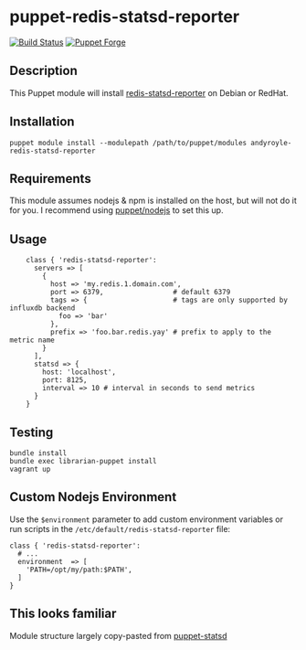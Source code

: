 # puppet-redis-statsd-reporter

[![Build Status](https://travis-ci.org/andyroyle/puppet-redis-statsd-reporter.png)](https://travis-ci.org/andyroyle/puppet-redis-statsd-reporter) [![Puppet Forge](http://img.shields.io/puppetforge/v/andyroyle/redis-statsd-reporter.svg?style=flat)](https://forge.puppetlabs.com/andyroyle/redis-statsd-reporter)

## Description

This Puppet module will install [redis-statsd-reporter](https://github.com/andyroyle/puppet-redis-statsd-reporter/) on Debian or RedHat.

## Installation

`puppet module install --modulepath /path/to/puppet/modules andyroyle-redis-statsd-reporter`

## Requirements

This module assumes nodejs & npm is installed on the host, but will not do it for you. I recommend using [puppet/nodejs](https://github.com/puppet-community/puppet-nodejs) to set this up.

## Usage
```puppet
    class { 'redis-statsd-reporter':
      servers => [
        {
          host => 'my.redis.1.domain.com',
          port => 6379,                 # default 6379
          tags => {                     # tags are only supported by influxdb backend
            foo => 'bar'
          },
          prefix => 'foo.bar.redis.yay' # prefix to apply to the metric name
        }
      ],
      statsd => {
        host: 'localhost',
        port: 8125,
        interval => 10 # interval in seconds to send metrics
      }
    }
```

## Testing

```
bundle install
bundle exec librarian-puppet install
vagrant up
```

## Custom Nodejs Environment

Use the `$environment` parameter to add custom environment variables or run scripts in the `/etc/default/redis-statsd-reporter` file:

```
class { 'redis-statsd-reporter':
  # ...
  environment  => [
    'PATH=/opt/my/path:$PATH',
  ]
}
```

## This looks familiar
Module structure largely copy-pasted from [puppet-statsd](https://github.com/justindowning/puppet-statsd)
